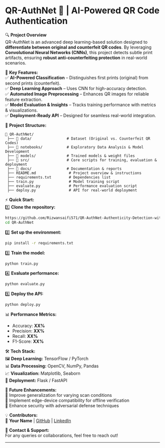 # **QR-AuthNet 🚀 | AI-Powered QR Code Authentication**  

🔍 **Project Overview**  
QR-AuthNet is an advanced deep learning-based solution designed to **differentiate between original and counterfeit QR codes**. By leveraging **Convolutional Neural Networks (CNNs)**, this project detects subtle print artifacts, ensuring **robust anti-counterfeiting protection** in real-world scenarios.  

🎯 **Key Features:**  
✅ **AI-Powered Classification** – Distinguishes first prints (original) from second prints (counterfeit).  
✅ **Deep Learning Approach** – Uses CNN for high-accuracy detection.  
✅ **Automated Image Preprocessing** – Enhances QR images for reliable feature extraction.  
✅ **Model Evaluation & Insights** – Tracks training performance with metrics & visualizations.  
✅ **Deployment-Ready API** – Designed for seamless real-world integration.  

📂 **Project Structure:**  
```
📁 QR-AuthNet/
 ├── 📂 data/                # Dataset (Original vs. Counterfeit QR Codes)
 ├── 📂 notebooks/           # Exploratory Data Analysis & Model Development
 ├── 📂 models/              # Trained models & weight files
 ├── 📂 src/                 # Core scripts for training, evaluation & deployment
 ├── 📂 docs/                # Documentation & reports
 ├── README.md               # Project overview & instructions
 ├── requirements.txt        # Dependencies list
 ├── train.py                # Model training script
 ├── evaluate.py             # Performance evaluation script
 ├── deploy.py               # API for real-world deployment
```

⚡ **Quick Start:**  
1️⃣ **Clone the repository:**  
```bash
https://github.com/Rizwansaifi571/QR-AuthNet-Authenticity-Detection-with-CNN.git
cd QR-AuthNet
```
2️⃣ **Set up the environment:**  
```bash
pip install -r requirements.txt
```
3️⃣ **Train the model:**  
```bash
python train.py
```
4️⃣ **Evaluate performance:**  
```bash
python evaluate.py
```
5️⃣ **Deploy the API:**  
```bash
python deploy.py
```

📊 **Performance Metrics:**  
- Accuracy: **XX%**  
- Precision: **XX%**  
- Recall: **XX%**  
- F1-Score: **XX%**  

🛠 **Tech Stack:**  
🖼 **Deep Learning:** TensorFlow / PyTorch  
📊 **Data Processing:** OpenCV, NumPy, Pandas  
📈 **Visualization:** Matplotlib, Seaborn  
🚀 **Deployment:** Flask / FastAPI  

📢 **Future Enhancements:**  
🔹 Improve generalization for varying scan conditions  
🔹 Implement edge-device compatibility for offline verification  
🔹 Enhance security with adversarial defense techniques  

💡 **Contributors:**  
👤 **Your Name** | [GitHub](https://github.com/rizwansaifi571) | [LinkedIn](https://www.linkedin.com/in/rizwansaifi2614/)  

📩 **Contact & Support:**  
For any queries or collaborations, feel free to reach out!  

---  
